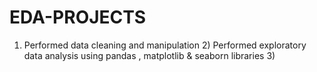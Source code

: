 # EDA-PROJECTS
1) Performed data cleaning and manipulation 2) Performed exploratory data analysis using pandas , matplotlib &amp; seaborn libraries 3)  
